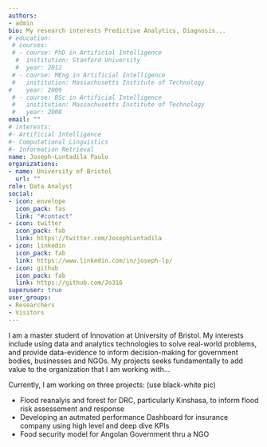 ```yaml
---
authors:
- admin
bio: My research interests Predictive Analytics, Diagnosis...
# education:
 # courses:
 # - course: PhD in Artificial Intelligence
  #  institution: Stanford University
  #  year: 2012
 # - course: MEng in Artificial Intelligence
 #   institution: Massachusetts Institute of Technology
#    year: 2009
 # - course: BSc in Artificial Intelligence
 #   institution: Massachusetts Institute of Technology
 #   year: 2008
email: ""
# interests:
#- Artificial Intelligence
#- Computational Linguistics
#- Information Retrieval
name: Joseph-Luntadila Paulo
organizations:
- name: University of Bristol
  url: ""
role: Data Analyst
social:
- icon: envelope
  icon_pack: fas
  link: "#contact"
- icon: twitter
  icon_pack: fab
  link: https://twitter.com/JosephLuntadila
- icon: linkedin
  icon_pack: fab
  link: https://www.linkedin.com/in/joseph-lp/
- icon: github
  icon_pack: fab
  link: https://github.com/Jo316
superuser: true
user_groups:
- Researchers
- Visitors
---
```

I am a master student of Innovation at University of Bristol. My interests include using data and analytics technologies to solve real-world problems, and provide data-evidence to inform decision-making for government bodies, businesses and NGOs. My projects seeks fundamentally to add value to the organization that I am working with...

Currently, I am working on three projects: (use black-white pic)
- Flood reanalyis and forest for DRC, particularly Kinshasa, to inform flood risk assessement and response
- Developing an autmated performance Dashboard for insurance company using high level and deep dive KPIs
- Food security model for Angolan Government thru a NGO
